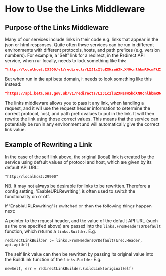 # How to Use the Links Middleware

## Purpose of the Links Middleware

Many of our services include links in their code e.g. links that appear in the json or html responses. Quite often these services can be run in different environments with different protocols, hosts, and path prefixes (e.g. version numbers). For example, a 'Self' link for a redirect, in the Redirect API service, when run locally, needs to look something like this:

```json
"http://localhost:29900/v1/redirects/L2J1c2luZXNzaW5kdXN0cnlhbmR0cmFkZS9pdGFuZGludGVybmV0aW5kdXN0cnkvbXlidWxsZXRpbg=="
```

But when run in the api beta domain, it needs to look something like this instead:

```json
"https://api.beta.ons.gov.uk/v1/redirects/L2J1c2luZXNzaW5kdXN0cnlhbmR0cmFkZS9pdGFuZGludGVybmV0aW5kdXN0cnkvbXlidWxsZXRpbg=="
```

The links middleware allows you to pass it any link, when handling a request, and it will use the request header information to determine the correct protocol, host, and path prefix values to put in the link. It will then rewrite the link using those correct values. This means that the service can potentially be run in any environment and will automatically give the correct link value.

## Example of Rewriting a Link

In the case of the self link above, the original (local) link is created by the service using default values of protocol and host, which are given by its default API URL:

 `"http://localhost:29900"`

NB. It may not always be desirable for links to be rewritten. Therefore a config setting, 'EnableURLRewriting', is often used to switch the functionality on or off.

If 'EnableURLRewriting' is switched on then the following things happen next:

A pointer to the request header, and the value of the default API URL (such as the one specified above) are passed into the `links.FromHeadersOrDefault` function, which returns a `links.Builder`. E.g.

```redirectLinkBuilder := links.FromHeadersOrDefault(&req.Header, api.apiUrl)```

The self link value can then be rewritten by passing its original value into the BuildLink function of the `links.Builder` E.g.

```newSelf, err = redirectLinkBuilder.BuildLink(originalSelf)```
